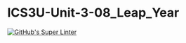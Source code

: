 # ICS3U-Unit-3-08_Leap_Year

[![GitHub's Super Linter](https://github.com/hanin-hasan/ICS3U-Unit-3-08_Leap_Year/workflows/GitHub's%20Super%20Linter/badge.svg)](https://github.com/hanin-hasan/ICS3U-Unit-3-08_Leap_Year/actions)
